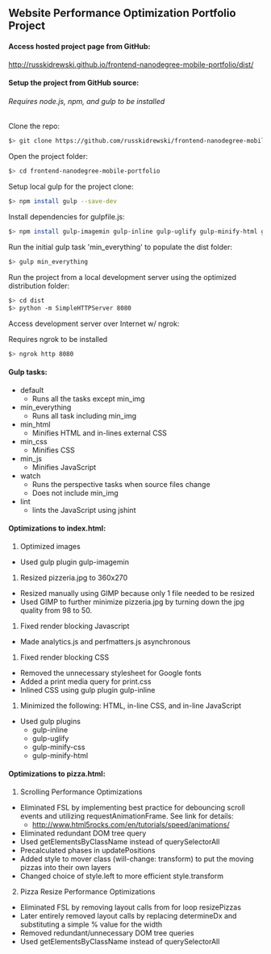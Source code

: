 ## Website Performance Optimization Portfolio Project

#### Access hosted project page from GitHub:

http://russkidrewski.github.io/frontend-nanodegree-mobile-portfolio/dist/

#### Setup the project from GitHub source:

###### Requires node.js, npm, and gulp to be installed

Clone the repo:
```bash
$> git clone https://github.com/russkidrewski/frontend-nanodegree-mobile-portfolio.git
```

Open the project folder:
```bash
$> cd frontend-nanodegree-mobile-portfolio
```

Setup local gulp for the project clone:
```bash
$> npm install gulp --save-dev
```

Install dependencies for gulpfile.js:
```bash
$> npm install gulp-imagemin gulp-inline gulp-uglify gulp-minify-html gulp-minify-css jshint gulp-jshint --save-dev
```

Run the initial gulp task 'min_everything' to populate the dist folder:
```bash
$> gulp min_everything
```

Run the project from a local development server using the optimized distribution folder:
```bash
$> cd dist
$> python -m SimpleHTTPServer 8080
```

Access development server over Internet w/ ngrok:

Requires ngrok to be installed
```bash
$> ngrok http 8080
```

#### Gulp tasks:
* default
  * Runs all the tasks except min_img
* min_everything
  * Runs all task including min_img
* min_html
  * Minifies HTML and in-lines external CSS
* min_css
  * Minifies CSS
* min_js
  * Minifies JavaScript
* watch
  * Runs the perspective tasks when source files change
  * Does not include min_img
* lint
  * lints the JavaScript using jshint

#### Optimizations to index.html:
1. Optimized images
  - Used gulp plugin gulp-imagemin
1. Resized pizzeria.jpg to 360x270
  - Resized manually using GIMP because only 1 file needed to be resized
  - Used GIMP to further minimize pizzeria.jpg by turning down the jpg quality from 98 to 50.
1. Fixed render blocking Javascript
  - Made analytics.js and perfmatters.js asynchronous
1. Fixed render blocking CSS
  - Removed the unnecessary stylesheet for Google fonts
  - Added a print media query for print.css
  - Inlined CSS using gulp plugin gulp-inline
1. Minimized the following: HTML, in-line CSS, and in-line JavaScript
  - Used gulp plugins
    - gulp-inline
    - gulp-uglify
    - gulp-minify-css
    - gulp-minify-html

#### Optimizations to pizza.html:
1. Scrolling Performance Optimizations
  - Eliminated FSL by implementing best practice for debouncing scroll events and utilizing requestAnimationFrame. See link for details:
    - http://www.html5rocks.com/en/tutorials/speed/animations/
  - Eliminated redundant DOM tree query
  - Used getElementsByClassName instead of querySelectorAll
  - Precalculated phases in updatePositions
  - Added style to mover class (will-change: transform) to put the moving pizzas into their own layers
  - Changed choice of style.left to more efficient style.transform
2. Pizza Resize Performance Optimizations
  - Eliminated FSL by removing layout calls from for loop resizePizzas
  - Later entirely removed layout calls by replacing determineDx and substituting a simple % value for the width
  - Removed redundant/unnecessary DOM tree queries
  - Used getElementsByClassName instead of querySelectorAll
